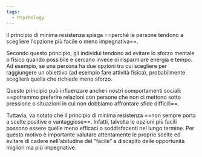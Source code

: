 ```yaml
---
tags:
  - Psychology
---
```



Il principio di minima resistenza spiega ==perché le persone tendono a scegliere l'opzione più facile o meno impegnativa==.

Secondo questo principio, gli individui tendono ad evitare lo sforzo mentale o fisico quando possibile e cercano invece di risparmiare energia e tempo. Ad esempio, se una persona ha due opzioni tra cui scegliere per raggiungere un obiettivo (ad esempio fare attività fisica), probabilmente sceglierà quella che richiede meno sforzo.

Questo principio può influenzare anche i nostri comportamenti sociali: ==potremmo preferire relazioni con persone che non ci mettono sotto pressione o situazioni in cui non dobbiamo affrontare sfide difficili==.

Tuttavia, va notato che il principio di minima resistenza ==non sempre porta a scelte positive o vantaggiose==. Infatti, talvolta le opzioni più facili possono essere quelle meno efficaci o soddisfacenti nel lungo termine. Per questo motivo è importante valutare attentamente le proprie scelte ed evitare di cadere nell'abitudine del "facile" a discapito delle opportunità migliori ma più impegnative.